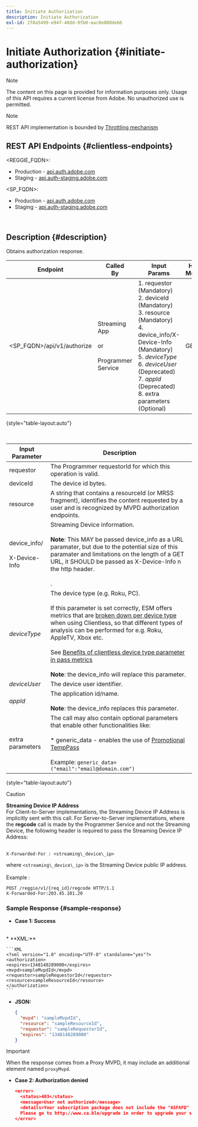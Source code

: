 ```yaml
---
title: Initiate Authorization
description: Initiate Authorization
exl-id: 2f8a5499-e94f-40dd-9fb0-aac8e080de66
---
```

# Initiate Authorization {#initiate-authorization}

>[!NOTE]
>
>The content on this page is provided for information purposes only. Usage of this API requires a current license from Adobe. No unauthorized use is permitted.

>[!NOTE]
>
> REST API implementation is bounded by [Throttling mechanism](/help/authentication/throttling-mechanism.md)

## REST API Endpoints {#clientless-endpoints}

<REGGIE_FQDN>:

* Production - [api.auth.adobe.com](http://api.auth.adobe.com/)
* Staging - [api.auth-staging.adobe.com](http://api.auth-staging.adobe.com/)

<SP_FQDN>:

* Production - [api.auth.adobe.com](http://api.auth.adobe.com/)
* Staging - [api.auth-staging.adobe.com](http://api.auth-staging.adobe.com/)

</br>

## Description {#description}

Obtains authorization response. 

| Endpoint | Called  </br>By | Input   </br>Params | HTTP  </br>Method | Response | HTTP  </br>Response |
| --- | --- | --- | --- | --- | --- |
| <SP_FQDN>/api/v1/authorize | Streaming App</br></br>or</br></br>Programmer Service | 1.  requestor (Mandatory)</br>2.  deviceId (Mandatory)</br>3.  resource (Mandatory)</br>4.  device_info/X-Device-Info (Mandatory)</br>5.  _deviceType_</br>6.  _deviceUser_ (Deprecated)</br>7.  _appId_ (Deprecated)</br>8.  extra parameters (Optional) | GET | XML or JSON containing authorization details or error details if unsuccessful. See samples below. | 200 - Success  </br>403 - No Success |

{style="table-layout:auto"}

</br>


| Input Parameter | Description |
| --- | --- |
| requestor | The Programmer requestorId for which this operation is valid. |
| deviceId | The device id bytes. |
| resource | A string that contains a resourceId (or MRSS fragment), identifies the content requested by a user and is recognized by MVPD authorization endpoints. |
| device_info/</br></br>X-Device-Info | Streaming Device information.</br></br>**Note**: This MAY be passed device_info as a URL paramater, but due to the potential size of this paramater and limitations on the length of a GET URL, it SHOULD be passed as X-Device-Info n the http header. </br></br><!--See the full details in [Passing Device and Connection Information](http://tve.helpdocsonline.com/passing-device-information)-->. |
| _deviceType_ | The device type (e.g. Roku, PC).</br></br>If this parameter is set correctly, ESM offers metrics that are [broken down per device type](/help/authentication/entitlement-service-monitoring-overview.md#clientless_device_type) when using Clientless, so that different types of analysis can be performed for e.g. Roku, AppleTV, Xbox etc.</br></br>See [Benefits of clientless device type parameter in pass metrics](/help/authentication/benefits-of-using-the-clientless-devicetype-parameter-in-pass-metrics.md)</br></br>**Note**: the device_info will replace this parameter. |
| _deviceUser_ | The device user identifier. |
| _appId_ | The application id/name. </br></br>**Note**: the device_info replaces this parameter. |
| extra parameters | The call may also contain optional parameters that enable other functionalities like:</br></br>* generic_data - enables the use of [Promotional TempPass](/help/authentication/promotional-temp-pass.md)</br></br>Example: `generic_data=("email":"email@domain.com")` |

{style="table-layout:auto"}

>[!CAUTION]
>
>**Streaming Device IP Address**</br>
>For Client-to-Server implementations, the Streaming Device IP Address is implicitly sent with this call.  For Server-to-Server implementations, where the **regcode** call is made by the Programmer Service and not the Streaming Device, the following header is required to pass the Streaming Device IP Address:</br></br>
>
>```
>X-Forwarded-For : <streaming\_device\_ip>
>```
>
>where `<streaming\_device\_ip>` is the Streaming Device public IP address.</br></br>
>Example :</br>
>
>```
>POST /reggie/v1/{req_id}/regcode HTTP/1.1
>X-Forwarded-For:203.45.101.20
>```
>


### Sample Response {#sample-response}

* **Case 1: Success**
</br>
  * **XML:**
  </br>
  
    ```XML
    <?xml version="1.0" encoding="UTF-8" standalone="yes"?>
    <authorization>
    <expires>1348148289000</expires>
    <mvpd>sampleMvpdId</mvpd>
    <requestor>sampleRequestorId</requestor>
    <resource>sampleResourceId</resource>
    </authorization>
    ```



  * **JSON:**

    ```JSON
    {
      "mvpd": "sampleMvpdId",
      "resource": "sampleResourceId",
      "requestor": "sampleRequestorId",
      "expires": "1348148289000"
    }
    ```

  >[!IMPORTANT]
  >
  >When the response comes from a Proxy MVPD, it may include an additional element named `proxyMvpd`. 

 

* **Case 2: Authorization denied**


  ```JSON 
  <error>
    <status>403</status>
    <message>User not authorized</message>
    <details>Your subscription package does not include the "ASFAFD" channel.
    Please go to http://www.ca.ble/upgrade in order to upgrade your subscription.</details>
  </error>
  ```
